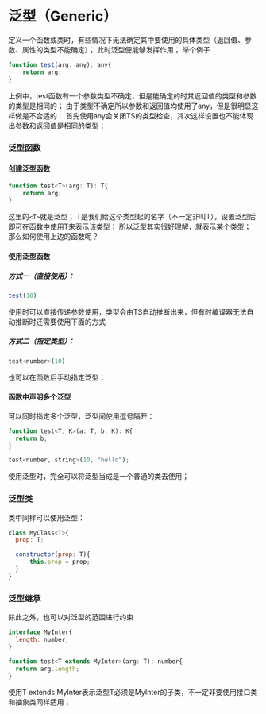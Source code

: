# 泛型（Generic）

定义一个函数或类时，有些情况下无法确定其中要使用的具体类型（返回值、参数、属性的类型不能确定）；
此时泛型便能够发挥作用；
举个例子：

```js
function test(arg: any): any{
    return arg;
}
```

上例中，test函数有一个参数类型不确定，但是能确定的时其返回值的类型和参数的类型是相同的；
由于类型不确定所以参数和返回值均使用了any，但是很明显这样做是不合适的：
首先使用any会关闭TS的类型检查，其次这样设置也不能体现出参数和返回值是相同的类型；

### 泛型函数
#### 创建泛型函数

```js
function test<T>(arg: T): T{
    return arg;
}
```

这里的`<T>`就是泛型；
T是我们给这个类型起的名字（不一定非叫T），设置泛型后即可在函数中使用T来表示该类型；
所以泛型其实很好理解，就表示某个类型；
那么如何使用上边的函数呢？

#### 使用泛型函数
##### 方式一（直接使用）：

```js
test(10)
```

使用时可以直接传递参数使用，类型会由TS自动推断出来，但有时编译器无法自动推断时还需要使用下面的方式

##### 方式二（指定类型）：

```js
test<number>(10)
```

也可以在函数后手动指定泛型；

#### 函数中声明多个泛型
可以同时指定多个泛型，泛型间使用逗号隔开：

```js
function test<T, K>(a: T, b: K): K{
  return b;
}

test<number, string>(10, "hello");
```

使用泛型时，完全可以将泛型当成是一个普通的类去使用；

### 泛型类
类中同样可以使用泛型：

```js
class MyClass<T>{
  prop: T;

  constructor(prop: T){
      this.prop = prop;
  }
}
```

### 泛型继承
除此之外，也可以对泛型的范围进行约束

```js
interface MyInter{
  length: number;
}

function test<T extends MyInter>(arg: T): number{
  return arg.length;
}
```
使用T extends MyInter表示泛型T必须是MyInter的子类，不一定非要使用接口类和抽象类同样适用；